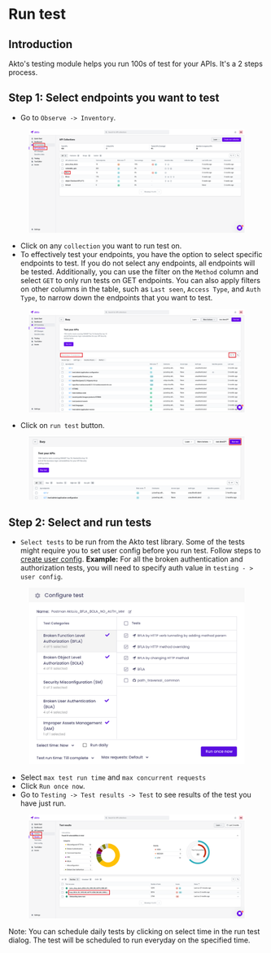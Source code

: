 # Run test

## Introduction

Akto's testing module helps you run 100s of test for your APIs. It's a 2 steps process.

## Step 1: Select endpoints you want to test

* Go to `Observe -> Inventory`.

<figure><img src="../.gitbook/assets/Frame 20 (2).png" alt=""><figcaption></figcaption></figure>

* Click on any `collection` you want to run test on.
* To effectively test your endpoints, you have the option to select specific endpoints to test. If you do not select any endpoints, all endpoints will be tested. Additionally, you can use the filter on the `Method` column and select `GET` to only run tests on GET endpoints. You can also apply filters on other columns in the table, such as `Last seen`, `Access Type`, and `Auth Type`, to narrow down the endpoints that you want to test.

<figure><img src="../.gitbook/assets/Frame 21 (1).png" alt=""><figcaption></figcaption></figure>

* Click on `run test` button.

<figure><img src="../.gitbook/assets/Frame 22 (1).png" alt=""><figcaption></figcaption></figure>

##

## Step 2: Select and run tests

* `Select tests` to be run from the Akto test library. Some of the tests might require you to set user config before you run test. Follow steps to [create user config](create-user-config.md). **Example:** For all the broken authentication and authorization tests, you will need to specify auth value in `testing - > user config`.

<figure><img src="../.gitbook/assets/Screenshot 2023-01-26 at 4.10.52 PM.png" alt=""><figcaption></figcaption></figure>

* Select `max test run time` and `max concurrent requests`
* Click `Run once now`.
* Go to `Testing -> Test results -> Test` to see results of the test you have just run.

<figure><img src="../.gitbook/assets/Frame 23 (1).png" alt=""><figcaption></figcaption></figure>

Note: You can schedule daily tests by clicking on select time in the run test dialog. The test will be scheduled to run everyday on the specified time.